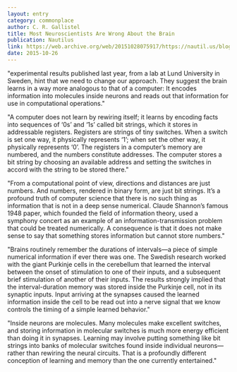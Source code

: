 ```yaml
---
layout: entry
category: commonplace
author: C. R. Gallistel
title: Most Neuroscientists Are Wrong About the Brain
publication: Nautilus
link: https://web.archive.org/web/20151028075917/https://nautil.us/blog/heres-why-most-neuroscientists-are-wrong-about-the-brain
date: 2015-10-26
---
```


"experimental results published last year, from a lab at Lund University in Sweden, hint that we need to change our approach. They suggest the brain learns in a way more analogous to that of a computer: It encodes information into molecules inside neurons and reads out that information for use in computational operations."

"A computer does not learn by rewiring itself; it learns by encoding facts into sequences of ‘0s’ and ‘1s’ called bit strings, which it stores in addressable registers. Registers are strings of tiny switches. When a switch is set one way, it physically represents ‘1’; when set the other way, it physically represents ‘0’. The registers in a computer’s memory are numbered, and the numbers constitute addresses. The computer stores a bit string by choosing an available address and setting the switches in accord with the string to be stored there."

"From a computational point of view, directions and distances are just numbers. And numbers, rendered in binary form, are just bit strings. It’s a profound truth of computer science that there is no such thing as information that is not in a deep sense numerical. Claude Shannon’s famous 1948 paper, which founded the field of information theory, used a symphony concert as an example of an information-transmission problem that could be treated numerically. A consequence is that it does not make sense to say that something stores information but cannot store numbers."

"Brains routinely remember the durations of intervals—a piece of simple numerical information if ever there was one. The Swedish research worked with the giant Purkinje cells in the cerebellum that learned the interval between the onset of stimulation to one of their inputs, and a subsequent brief stimulation of another of their inputs. The results strongly implied that the interval-duration memory was stored inside the Purkinje cell, not in its synaptic inputs. Input arriving at the synapses caused the learned information inside the cell to be read out into a nerve signal that we know controls the timing of a simple learned behavior."

"Inside neurons are molecules. Many molecules make excellent switches, and storing information in molecular switches is much more energy efficient than doing it in synapses. Learning may involve putting something like bit strings into banks of molecular switches found inside individual neurons—rather than rewiring the neural circuits. That is a profoundly different conception of learning and memory than the one currently entertained."
